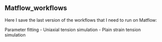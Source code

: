 ## Matflow_workflows

Here I save the last version of the workflows that I need to run on Matflow: 

Parameter fitting - Uniaxial tension simulation - Plain strain tension simulation
